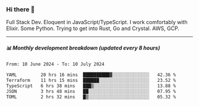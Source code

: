 ### Hi there 👋

Full Stack Dev. Eloquent in JavaScript/TypeScript. I work comfortably with Elixir. Some Python. Trying to get into Rust, Go and Crystal. AWS, GCP.

***

##### 📊 Monthly development breakdown (updated every 8 hours)

<!--START_SECTION:waka-->

```txt
From: 10 June 2024 - To: 10 July 2024

YAML         20 hrs 16 mins  ██████████▓░░░░░░░░░░░░░░   42.36 %
Terraform    11 hrs 15 mins  ██████░░░░░░░░░░░░░░░░░░░   23.52 %
TypeScript   6 hrs 38 mins   ███▒░░░░░░░░░░░░░░░░░░░░░   13.88 %
JSON         3 hrs 48 mins   ██░░░░░░░░░░░░░░░░░░░░░░░   07.95 %
TOML         2 hrs 32 mins   █▒░░░░░░░░░░░░░░░░░░░░░░░   05.32 %
```

<!--END_SECTION:waka-->
